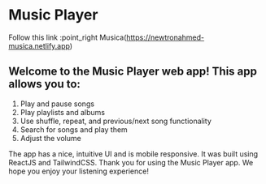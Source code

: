 # Music Player
Follow this link :point_right Musica(https://newtronahmed-musica.netlify.app)

## Welcome to the Music Player web app! This app allows you to:
1. Play and pause songs
2. Play playlists and albums
3. Use shuffle, repeat, and previous/next song functionality
4. Search for songs and play them
5. Adjust the volume

The app has a nice, intuitive UI and is mobile responsive. It was built using ReactJS and TailwindCSS.
Thank you for using the Music Player app. We hope you enjoy your listening experience!